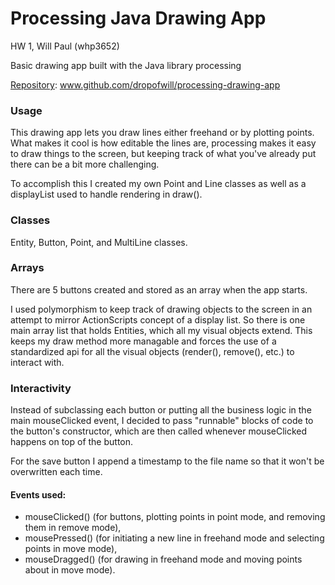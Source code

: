 Processing Java Drawing App
===========

HW 1, Will Paul (whp3652)

Basic drawing app built with the Java library processing

[Repository](www.github.com/dropofwill/processing-drawing-app): www.github.com/dropofwill/processing-drawing-app

### Usage
This drawing app lets you draw lines either freehand or by plotting points. What makes it cool is how editable the lines are, processing makes it easy to draw things to the screen, but keeping track of what you've already put there can be a bit more challenging.

To accomplish this I created my own Point and Line classes as well as a displayList used to handle rendering in draw().

### Classes
Entity, Button, Point, and MultiLine classes. 

### Arrays
There are 5 buttons created and stored as an array when the app starts.

I used polymorphism to keep track of drawing objects to the screen in an attempt to mirror ActionScripts concept of a display list. So there is one main array list that holds Entities, which all my visual objects extend. This keeps my draw method more managable and forces the use of a standardized api for all the visual objects (render(), remove(), etc.) to interact with.

### Interactivity
Instead of subclassing each button or putting all the business logic in the main mouseClicked event, I decided to pass "runnable" blocks of code to the button's constructor, which are then called whenever mouseClicked happens on top of the button.

For the save button I append a timestamp to the file name so that it won't be overwritten each time.

#### Events used:
- mouseClicked() (for buttons, plotting points in point mode, and removing them in remove mode),
- mousePressed() (for initiating a new line in freehand mode and selecting points in move mode),
- mouseDragged() (for drawing in freehand mode and moving points about in move mode).
